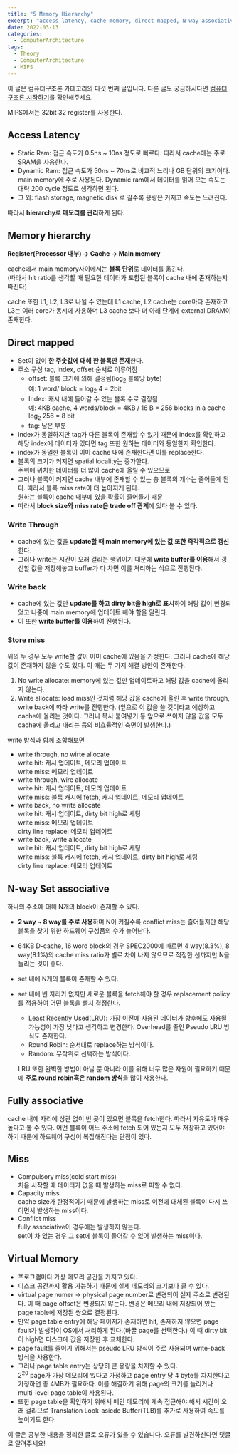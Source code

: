 ```yaml
---
title: "5 Memory Hierarchy"
excerpt: "access latency, cache memory, direct mapped, N-way associative, write-back, write-through, virtual memory"
date: 2022-03-13
categories:
  - ComputerArchitecture
tags:
  - Theory
  - ComputerArchitecture
  - MIPS
---
```


이 글은 컴퓨터구조론 카테고리의 다섯 번째 글입니다. 다른 글도 궁금하시다면 [컴퓨터 구조론 시작하기](https://dongwon18.github.io/computerarchitecture/Computer_Architecture_Start/)를 확인해주세요.

MIPS에서는 32bit 32 register를 사용한다.

## Access Latency

- Static Ram: 접근 속도가 0.5ns ~ 10ns 정도로 빠르다. 따라서 cache에는 주로 SRAM을 사용한다.
- Dynamic Ram: 접근 속도가 50ns ~ 70ns로 비교적 느리나 GB 단위의 크기이다. main memory에 주로 사용된다. Dynamic ram에서 데이터를 읽어 오는 속도는 대략 200 cycle 정도로 생각하면 된다.
- 그 외: flash storage, magnetic disk 로 갈수록 용량은 커지고 속도는 느려진다.

따라서 **hierarchy로 메모리를 관리**하게 된다.

## Memory hierarchy

**Register(Processor 내부) → Cache → Main memory**

cache에서 main memory사이에서는 **블록 단위**로 데이터를 옮긴다.  
(따라서 hit ratio를 생각할 때 필요한 데이터가 포함된 블록이 cache 내에 존재하는지 따진다)

cache 또한 L1, L2, L3로 나뉠 수 있는데 L1 cache, L2 cache는 core마다 존재하고 L3는 여러 core가 동시에 사용하며 L3 cache 보다 더 아래 단계에 external DRAM이 존재한다.

## Direct mapped

- Set이 없이 **한 주솟값에 대해 한 블록만 존재**한다.
- 주소 구성
tag, index, offset 순서로 이루어짐
    - offset: 블록 크기에 의해 결정됨(log<sub>2</sub> 블록당 byte)  
    예: 1 word/ block = log<sub>2</sub> 4 = 2bit  
    - Index: 캐시 내에 들어갈 수 있는 블록 수로 결정됨  
    예: 4KB cache, 4 words/block = 4KB / 16 B = 256 blocks in a cache  
    log<sub>2</sub> 256 = 8 bit  
    - tag:  남은 부분  
- index가 동일하지만 tag가 다른 블록이 존재할 수 있기 때문에 index를 확인하고 해당 index에 데이터가 있다면 tag 또한 원하는 데이터와 동일한지 확인한다.
- index가 동일한 블록이 이미 cache 내에 존재한다면 이를 replace한다.
- 블록의 크기가 커지면 spatial locality는 증가한다.  
주위에 위치한 데이터를 더 많이 cache에 올릴 수 있으므로
- 그러나 블록이 커지면 cache 내부에 존재할 수 있는 총 블록의 개수는 줄어들게 된다. 따라서 블록 miss rate이 더 높아지게 된다.  
원하는 블록이 cache 내부에 있을 확률이 줄어들기 때문
- 따라서 **block size와 miss rate은 trade off 관계**에 있다 볼 수 있다.

### Write Through

- cache에 있는 값을 **update할 때 main memory에 있는 값 또한 즉각적으로 갱신**한다.
- 그러나 write는 시간이 오래 걸리는 행위이기 때문에 **write buffer를 이용**해서 갱신할 값을 저장해놓고 buffer가 다 차면 이를 처리하는 식으로 진행된다.

### Write back

- cache에 있는 값만 **update를 하고 dirty bit을 high로 표시**하여 해당 값이 변경되었고 나중에 main memory에 업데이트 해야 함을 알린다.
- 이 또한 **write buffer를 이용**하여 진행된다.

### Store miss

위의 두 경우 모두 write할 값이 이미 cache에 있음을 가정한다. 그러나 cache에 해당 값이 존재하지 않을 수도 있다. 이 때는 두 가지 해결 방안이 존재한다.

1. No write allocate: memory에 있는 값만 업데이트하고 해당 값을 cache에 올리지 않는다.
2. Write allocate: load miss인 것처럼 해당 값을 cache에 올린 후 write through, write back에 따라 write를 진행한다. (앞으로 이 값을 쓸 것이라고 예상하고 cache에 올리는 것이다. 그러나 복사 붙여넣기 등 앞으로 쓰이지 않을 값을 모두 cache에 올리고 내리는 등의 비효율적인 측면이 발생한다.)

write 방식과 함께 조합해보면

- write through, no wirte allocate  
write hit: 캐시 업데이트, 메모리 업데이트  
write miss: 메모리 업데이트  
- write through, wire allocate  
write hit: 캐시 업데이트, 메모리 업데이트  
write miss: 블록 캐시에 fetch, 캐시 업데이트, 메모리 업데이트  
- write back, no write allocate  
write hit: 캐시 업데이트, dirty bit high로 세팅  
write miss: 메모리 업데이트  
dirty line replace: 메모리 업데이트  
- write back, write allocate  
write hit: 캐시 업데이트, dirty bit high로 세팅  
write miss: 블록 캐시에 fetch, 캐시 업데이트, dirty bit high로 세팅  
dirty line replace: 메모리 업데이트  

## N-way Set associative

하나의 주소에 대해 N개의 block이 존재할 수 있다.

- **2 way ~ 8 way를 주로 사용**하며 N이 커질수록 conflict miss는 줄어들지만 해당 블록을 찾기 위한 하드웨어 구성품의 수가 늘어난다.
- 64KB D-cache, 16 word block의 경우 SPEC2000에 따르면 4 way(8.3%), 8 way(8.1%)의 cache miss ratio가 별로 차이 나지 않으므로 적정한 선까지만 N을 늘리는 것이 좋다.
- set 내에 N개의 블록이 존재할 수 있다.
- set 내에 빈 자리가 없지만 새로운 블록을 fetch해야 할 경우 replacement policy를 적용하여 어떤 블록을 뺄지 결정한다.
    - Least Recently Used(LRU): 가장 이전에 사용된 데이터가 향후에도 사용될 가능성이 가장 낮다고 생각하고 변경한다. Overhead를 줄인 Pseudo LRU 방식도 존재한다.
    - Round Robin: 순서대로 replace하는 방식이다.
    - Random: 무작위로 선택하는 방식이다.
    
    LRU 또한 완벽한 방법이 아닐 뿐 아니라 이를 위해 너무 많은 자원이 필요하기 때문에 **주로 round robin혹은 random 방식**을 많이 사용한다.
    

## Fully associative

cache 내에 자리에 상관 없이 빈 곳이 있으면 블록을 fetch한다. 따라서 자유도가 매우 높다고 볼 수 있다. 어떤 블록이 어느 주소에 fetch 되어 있는지 모두 저장하고 있어야 하기 때문에 하드웨어 구성이 복잡해진다는 단점이 있다.

## Miss

- Compulsory miss(cold start miss)  
처음 시작할 때 데이터가 없을 때 발생하는 miss로 피할 수 없다.  
- Capacity miss  
cache size가 한정적이기 때문에 발생하는 miss로 이전에 대체된 블록이 다시 쓰이면서 발생하는 miss이다.  
- Conflict miss   
fully associative이 경우에는 발생하지 않는다.  
set이 차 있는 경우 그 set에 블록이 들어갈 수 없어 발생하는 miss이다.  

## Virtual Memory

- 프로그램마다 가상 메모리 공간을 가지고 있다.
- 디스크 공간까지 활용 가능하기 때문에 실제 메모리의 크기보다 클 수 있다.
- virtual page numer → physical page number로 변경되어 실제 주소로 변경된다. 이 때 page offset은 변경되지 않는다. 변경은 메모리 내에 저장되어 있는 page table에 저장된 쌍으로 결정된다.
- 만약 page table entry에 해당 페이지가 존재하면 hit, 존재하지 않으면 page fault가 발생하여 OS에서 처리하게 된다.(바꿀 page를 선택한다.) 이 때 dirty bit이 high면 디스크에 값을 저장한 후 교체한다.
- page fault를 줄이기 위해서는 pseudo LRU 방식이 주로 사용되며 write-back 방식을 사용한다.
- 그러나 page table entry는 상당히 큰 용량을 차지할 수 있다.  
  2<sup>20</sup> page가 가상 메모리에 있다고 가정하고 page entry 당 4 byte를 차지한다고 가정하면 총 4MB가 필요하다. 
이를 해결하기 위해 page의 크기를 늘리거나 multi-level page table이 사용된다.
- 또한 page table을 확인하기 위해서 메인 메모리에 계속 접근해야 해서 시간이 오래 걸리므로 Translation Look-asicde Buffer(TLB)를 추가로 사용하여 속도를 높이기도 한다.

이 글은 공부한 내용을 정리한 글로 오류가 있을 수 있습니다. 오류를 발견하신다면 댓글로 알려주세요!
